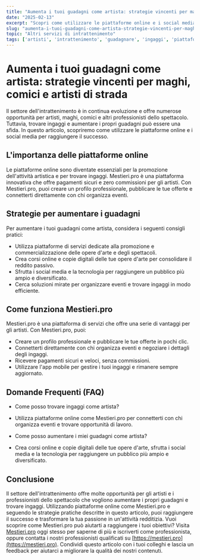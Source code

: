 ```yaml
---
title: "Aumenta i tuoi guadagni come artista: strategie vincenti per maghi, comici e artisti di strada"
date: "2025-02-13"
excerpt: "Scopri come utilizzare le piattaforme online e i social media per trovare ingaggi e aumentare i tuoi guadagni come artista. Strategie pratiche per maghi, comici e artisti di strada."
slug: "aumenta-i-tuoi-guadagni-come-artista-strategie-vincenti-per-maghi-comici-e-artisti-di-strada"
topic: "Altri servizi di intrattenimento"
tags: ['artisti', 'intrattenimento', 'guadagnare', 'ingaggi', 'piattaforme online']
---
```

# Aumenta i tuoi guadagni come artista: strategie vincenti per maghi, comici e artisti di strada

Il settore dell'intrattenimento è in continua evoluzione e offre numerose opportunità per artisti, maghi, comici e altri professionisti dello spettacolo. Tuttavia, trovare ingaggi e aumentare i propri guadagni può essere una sfida. In questo articolo, scopriremo come utilizzare le piattaforme online e i social media per raggiungere il successo.

## L'importanza delle piattaforme online

Le piattaforme online sono diventate essenziali per la promozione dell'attività artistica e per trovare ingaggi. Mestieri.pro è una piattaforma innovativa che offre pagamenti sicuri e zero commissioni per gli artisti. Con Mestieri.pro, puoi creare un profilo professionale, pubblicare le tue offerte e connetterti direttamente con chi organizza eventi.

## Strategie per aumentare i guadagni

Per aumentare i tuoi guadagni come artista, considera i seguenti consigli pratici:

* Utilizza piattaforme di servizi dedicate alla promozione e commercializzazione delle opere d'arte e degli spettacoli.
* Crea corsi online e copie digitali delle tue opere d'arte per consolidare il reddito passivo.
* Sfrutta i social media e la tecnologia per raggiungere un pubblico più ampio e diversificato.
* Cerca soluzioni mirate per organizzare eventi e trovare ingaggi in modo efficiente.

## Come funziona Mestieri.pro

Mestieri.pro è una piattaforma di servizi che offre una serie di vantaggi per gli artisti. Con Mestieri.pro, puoi:

* Creare un profilo professionale e pubblicare le tue offerte in pochi clic.
* Connetterti direttamente con chi organizza eventi e negoziare i dettagli degli ingaggi.
* Ricevere pagamenti sicuri e veloci, senza commissioni.
* Utilizzare l'app mobile per gestire i tuoi ingaggi e rimanere sempre aggiornato.

## Domande Frequenti (FAQ)

* Come posso trovare ingaggi come artista?
 + Utilizza piattaforme online come Mestieri.pro per connetterti con chi organizza eventi e trovare opportunità di lavoro.
* Come posso aumentare i miei guadagni come artista?
 + Crea corsi online e copie digitali delle tue opere d'arte, sfrutta i social media e la tecnologia per raggiungere un pubblico più ampio e diversificato.

## Conclusione

Il settore dell'intrattenimento offre molte opportunità per gli artisti e i professionisti dello spettacolo che vogliono aumentare i propri guadagni e trovare ingaggi. Utilizzando piattaforme online come Mestieri.pro e seguendo le strategie pratiche descritte in questo articolo, puoi raggiungere il successo e trasformare la tua passione in un'attività redditizia. 
Vuoi scoprire come Mestieri.pro può aiutarti a raggiungere i tuoi obiettivi? Visita [Mestieri.pro](https://mestieri.pro/info) oggi stesso per saperne di più e iscriverti come professionista, oppure contatta i nostri professionisti qualificati su [https://mestieri.pro](https://mestieri.pro). 
Condividi questo articolo con i tuoi colleghi e lascia un feedback per aiutarci a migliorare la qualità dei nostri contenuti.
